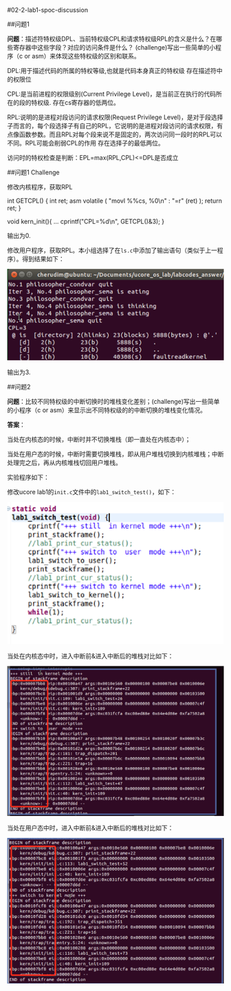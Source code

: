 #02-2-lab1-spoc-discussion

##问题1

**问题**：描述符特权级DPL、当前特权级CPL和请求特权级RPL的含义是什么？在哪些寄存器中这些字段？对应的访问条件是什么？ (challenge)写出一些简单的小程序（c or asm）来体现这些特权级的区别和联系。

DPL:用于描述代码的所属的特权等级,也就是代码本身真正的特权级
存在描述符中的权限位

CPL:是当前进程的权限级别(Current Privilege Level)，是当前正在执行的代码所在的段的特权级.
存在cs寄存器的低两位。

RPL:说明的是进程对段访问的请求权限(Request Privilege Level)，是对于段选择子而言的，每个段选择子有自己的RPL，它说明的是进程对段访问的请求权限，有点像函数参数。而且RPL对每个段来说不是固定的，两次访问同一段时的RPL可以不同。RPL可能会削弱CPL的作用
存在选择子的最低两位。

访问时的特权检查是判断：EPL=max(RPL,CPL)<=DPL是否成立

##问题1 Challenge

修改内核程序，获取RPL

  int GETCPL() {
    int ret;
    asm volatile (
       "movl %%cs, %0\n"
       : "=r" (ret)
    );
    return ret;
  }

  void
  kern_init(){
    ...
    cprintf("CPL=%d\n", GETCPL()&3);
  }
  
输出为0.
  
修改用户程序，获取RPL。本小组选择了在`ls.c`中添加了输出语句（类似于上一程序）。得到结果如下：

![](02-2-lab1-4.png)

输出为3.

##问题2

**问题**：比较不同特权级的中断切换时的堆栈变化差别；(challenge)写出一些简单的小程序（c or asm）来显示出不同特权级的的中断切换的堆栈变化情况。

**答案**：

当处在内核态的时候，中断时并不切换堆栈（即一直处在内核态中）；

当处在用户态的时候，中断时需要切换堆栈，即从用户堆栈切换到内核堆栈；中断处理完之后，再从内核堆栈切回用户堆栈。

实验程序如下：

修改ucore lab1的`init.c`文件中的`lab1_switch_test()`，如下：

![a.png](02-2-lab1-1.png)

当处在内核态中时，进入中断前&进入中断后的堆栈对比如下：

![a.png](02-2-lab1-2.png)

当处在用户态中时，进入中断前&进入中断后的堆栈对比如下：

![a.png](02-2-lab1-3.png)
